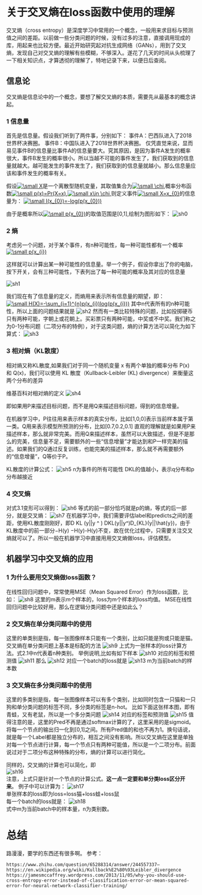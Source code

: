 # 关于交叉熵在loss函数中使用的理解
交叉熵（cross entropy）是深度学习中常用的一个概念，一般用来求目标与预测值之间的差距。以前做一些分类问题的时候，没有过多的注意，直接调用现成的库，用起来也比较方便。最近开始研究起对抗生成网络（GANs），用到了交叉熵，发现自己对交叉熵的理解有些模糊，不够深入。遂花了几天的时间从头梳理了一下相关知识点，才算透彻的理解了，特地记录下来，以便日后查阅。

## 信息论
交叉熵是信息论中的一个概念，要想了解交叉熵的本质，需要先从最基本的概念讲起。
### 1 信息量
首先是信息量。假设我们听到了两件事，分别如下：
事件A：巴西队进入了2018世界杯决赛圈。
事件B：中国队进入了2018世界杯决赛圈。
仅凭直觉来说，显而易见事件B的信息量比事件A的信息量要大。究其原因，是因为事件A发生的概率很大，事件B发生的概率很小。所以当越不可能的事件发生了，我们获取到的信息量就越大。越可能发生的事件发生了，我们获取到的信息量就越小。那么信息量应该和事件发生的概率有关。

假设<a href="https://www.codecogs.com/eqnedit.php?latex=\bg_white&space;\small&space;X" target="_blank"><img src="https://latex.codecogs.com/gif.latex?\bg_white&space;\small&space;X" title="\small X" /></a>是一个离散型随机变量，其取值集合为<a href="https://www.codecogs.com/eqnedit.php?latex=\bg_white&space;\small&space;\chi" target="_blank"><img src="https://latex.codecogs.com/gif.latex?\bg_white&space;\small&space;\chi" title="\small \chi" /></a>,概率分布函数<a href="https://www.codecogs.com/eqnedit.php?latex=\bg_white&space;\small&space;p(x)=Pr(X=x)" target="_blank"><img src="https://latex.codecogs.com/gif.latex?\bg_white&space;\small&space;p(x)=Pr(X=x)" title="\small p(x)=Pr(X=x)" /></a>,<a href="https://www.codecogs.com/eqnedit.php?latex=\bg_white&space;\small&space;x\in&space;\chi" target="_blank"><img src="https://latex.codecogs.com/gif.latex?\bg_white&space;\small&space;x\in&space;\chi" title="\small x\in \chi" /></a>,则定义事件<a href="https://www.codecogs.com/eqnedit.php?latex=\bg_white&space;\small&space;X=x_{0}" target="_blank"><img src="https://latex.codecogs.com/gif.latex?\bg_white&space;\small&space;X=x_{0}" title="\small X=x_{0}" /></a>的信息量为：
<a href="https://www.codecogs.com/eqnedit.php?latex=\bg_white&space;\small&space;I(x_{0})=-log(p(x_{0}))" target="_blank"><img src="https://latex.codecogs.com/gif.latex?\bg_white&space;\small&space;I(x_{0})=-log(p(x_{0}))" title="\small I(x_{0})=-log(p(x_{0}))" /></a>

由于是概率所以<a href="https://www.codecogs.com/eqnedit.php?latex=\bg_white&space;\small&space;p(x_{0})" target="_blank"><img src="https://latex.codecogs.com/gif.latex?\bg_white&space;\small&space;p(x_{0})" title="\small p(x_{0})" /></a>的取值范围是[0,1],绘制为图形如下：
![sh0](/assets/sh0_jh4x75z20.bmp)

### 2 熵
考虑另一个问题，对于某个事件，有n种可能性，每一种可能性都有一个概率<a href="https://www.codecogs.com/eqnedit.php?latex=\bg_white&space;\small&space;p(x_{i})" target="_blank"><img src="https://latex.codecogs.com/gif.latex?\bg_white&space;\small&space;p(x_{i})" title="\small p(x_{i})" /></a>

这样就可以计算出某一种可能性的信息量。举一个例子，假设你拿出了你的电脑，按下开关，会有三种可能性，下表列出了每一种可能的概率及其对应的信息量  

![sh1](/assets/sh1_c33a6h1k6.bmp)  


我们现在有了信息量的定义，而熵用来表示所有信息量的期望，即：  
<a href="https://www.codecogs.com/eqnedit.php?latex=\bg_white&space;\small&space;H(X)=-\sum_{i=1}^{n}p(x_{i})log(p(x_{i}))" target="_blank"><img src="https://latex.codecogs.com/gif.latex?\bg_white&space;\small&space;H(X)=-\sum_{i=1}^{n}p(x_{i})log(p(x_{i}))" title="\small H(X)=-\sum_{i=1}^{n}p(x_{i})log(p(x_{i}))" /></a>
其中n代表所有的n种可能性，所以上面的问题结果就是
![sh2](/assets/sh2_lm2quhsfl.bmp)
然而有一类比较特殊的问题，比如投掷硬币只有两种可能，字朝上或花朝上。买彩票只有两种可能，中奖或不中奖。我们称之为0-1分布问题（二项分布的特例），对于这类问题，熵的计算方法可以简化为如下算式：
![sh3](/assets/sh3_78fgrbmln.bmp)
### 3 相对熵（KL散度）
相对熵又称KL散度,如果我们对于同一个随机变量 x 有两个单独的概率分布 P(x) 和 Q(x)，我们可以使用 KL 散度（Kullback-Leibler (KL) divergence）来衡量这两个分布的差异

维基百科对相对熵的定义
![sh4](/assets/sh4_tfh0dselt.bmp)

即如果用P来描述目标问题，而不是用Q来描述目标问题，得到的信息增量。

在机器学习中，P往往用来表示样本的真实分布，比如[1,0,0]表示当前样本属于第一类。Q用来表示模型所预测的分布，比如[0.7,0.2,0.1]
直观的理解就是如果用P来描述样本，那么就非常完美。而用Q来描述样本，虽然可以大致描述，但是不是那么的完美，信息量不足，需要额外的一些“信息增量”才能达到和P一样完美的描述。如果我们的Q通过反复训练，也能完美的描述样本，那么就不再需要额外的“信息增量”，Q等价于P。

KL散度的计算公式：
![sh5](/assets/sh5_glaho72sy.bmp)
n为事件的所有可能性
DKL的值越小，表示q分布和p分布越接近
### 4 交叉熵
对式3.1变形可以得到：
![sh6](/assets/sh6_fvsosd51d.bmp)
等式的前一部分恰巧就是p的熵，等式的后一部分，就是交叉熵：
![sh7](/assets/sh7_n72sbnm88.bmp)
在机器学习中，我们需要评估label和predicts之间的差距，使用KL散度刚刚好，即D KL (y||y ^ ) DKL(y||y^)D_{KL}(y||\hat{y})，由于KL散度中的前一部分−H(y) −H(y)-H(y)不变，故在优化过程中，只需要关注交叉熵就可以了。所以一般在机器学习中直接用用交叉熵做loss，评估模型。
## 机器学习中交叉熵的应用
### 1 为什么要用交叉熵做loss函数？
在线性回归问题中，常常使用MSE（Mean Squared Error）作为loss函数，比如：
![sh8](/assets/sh8_owcivhmm0.bmp)
这里的m表示m个样本的，loss为m个样本的loss均值。
MSE在线性回归问题中比较好用，那么在逻辑分类问题中还是如此么？
### 2 交叉熵在单分类问题中的使用
这里的单类别是指，每一张图像样本只能有一个类别，比如只能是狗或只能是猫。
 交叉熵在单分类问题上基本是标配的方法
 ![sh9](/assets/sh9_dvsf9vvh2.bmp)
 上式为一张样本的loss计算方法。式2.1中n代表着n种类别。
 举例说明,比如有如下样本 ![sh10](/assets/sh10_yxj5jetbl.bmp)
 对应的标签和预测值
 ![sh11](/assets/sh11_yyxgwyd9x.bmp)
 那么
![sh12](/assets/sh12_abgpdumeo.bmp)
对应一个batch的loss就是
![sh13](/assets/sh13_95kk5gf1v.bmp)
m为当前batch的样本数
### 3 交叉熵在多分类问题中的使用
这里的多类别是指，每一张图像样本可以有多个类别，比如同时包含一只猫和一只狗和单分类问题的标签不同，多分类的标签是n-hot。
比如下面这张样本图，即有青蛙，又有老鼠，所以是一个多分类问题
 ![sh14](/assets/sh14_ubj3w78ru.bmp)
 对应的标签和预测值
 ![sh15](/assets/sh15_0he8jd9t7.bmp)
 值得注意的是，这里的Pred不再是通过softmax计算的了，这里采用的是sigmoid。将每一个节点的输出归一化到[0,1]之间。所有Pred值的和也不再为1。换句话说，就是每一个Label都是独立分布的，相互之间没有影响。所以交叉熵在这里是单独对每一个节点进行计算，每一个节点只有两种可能值，所以是一个二项分布。前面说过对于二项分布这种特殊的分布，熵的计算可以进行简化。  

同样的，交叉熵的计算也可以简化，即  
![sh16](/assets/sh16_qtoh5ygnf.bmp)  
注意，上式只是针对一个节点的计算公式。**这一点一定要和单分类loss区分开来**。
例子中可以计算为： ![sh17](/assets/sh17_vc45u892x.bmp)  
单张样本的loss即为loss=loss猫+loss蛙+loss鼠  
每一个batch的loss就是： 
![sh18](/assets/sh18_9z7xknkah.bmp)  
式中m为当前batch中的样本量，n为类别数。  
# 总结
路漫漫，要学的东西还有很多啊。
参考：
~~~
https://www.zhihu.com/question/65288314/answer/244557337—
https://en.wikipedia.org/wiki/Kullback%E2%80%93Leibler_divergence
https://jamesmccaffrey.wordpress.com/2013/11/05/why-you-should-use-cross-entropy-error-instead-of-classification-error-or-mean-squared-error-for-neural-network-classifier-training/
~~~
